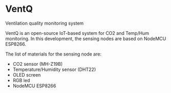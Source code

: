 # VentQ
Ventilation quality monitoring system

VentQ is an open-source IoT-based system for CO2 and Temp/Hum monitoring. In this development, the sensing nodes are based on NodeMCU ESP8266.

The list of materials for the sensing node are:

- CO2 sensor (MH-Z19B)
- Temperature/Humidity sensor (DHT22)
- OLED screen
- RGB led
- NodeMCU ESP8266
